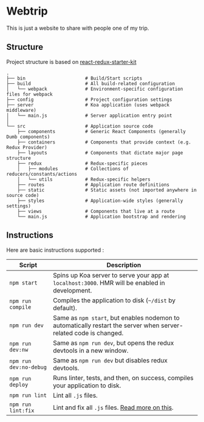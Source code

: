 # Webtrip

This is just a website to share with people one of my trip.

## Structure

Project structure is based on [react-redux-starter-kit](https://github.com/davezuko/react-redux-starter-kit)

```
.
├── bin                      # Build/Start scripts
├── build                    # All build-related configuration
│   └── webpack              # Environment-specific configuration files for webpack
├── config                   # Project configuration settings
├── server                   # Koa application (uses webpack middleware)
│   └── main.js              # Server application entry point
│
└── src                      # Application source code
    ├── components           # Generic React Components (generally Dumb components)
    ├── containers           # Components that provide context (e.g. Redux Provider)
    ├── layouts              # Components that dictate major page structure
    ├── redux                # Redux-specific pieces
    │   ├── modules          # Collections of reducers/constants/actions
    │   └── utils            # Redux-specific helpers
    ├── routes               # Application route definitions
    ├── static               # Static assets (not imported anywhere in source code)
    ├── styles               # Application-wide styles (generally settings)
    ├── views                # Components that live at a route
    └── main.js              # Application bootstrap and rendering
```

## Instructions

Here are basic instructions supported :

|Script|Description|
|---|---|
|`npm start`|Spins up Koa server to serve your app at `localhost:3000`. HMR will be enabled in development.|
|`npm run compile`|Compiles the application to disk (`~/dist` by default).|
|`npm run dev`|Same as `npm start`, but enables nodemon to automatically restart the server when server-related code is changed.|
|`npm run dev:nw`|Same as `npm run dev`, but opens the redux devtools in a new window.|
|`npm run dev:no-debug`|Same as `npm run dev` but disables redux devtools.|
|`npm run deploy`|Runs linter, tests, and then, on success, compiles your application to disk.|
|`npm run lint`|Lint all `.js` files.|
|`npm run lint:fix`|Lint and fix all `.js` files. [Read more on this](http://eslint.org/docs/user-guide/command-line-interface.html#fix).|
